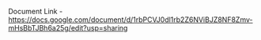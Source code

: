 Document Link -
https://docs.google.com/document/d/1rbPCVJ0dl1rb2Z6NViBJZ8NF8Zmv-mHsBbTJBh6a25g/edit?usp=sharing